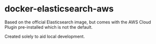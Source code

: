 # docker-elasticsearch-aws

Based on the official Elasticsearch image, but comes with the AWS Cloud Plugin pre-installed which is not the default.

Created solely to aid local development.
